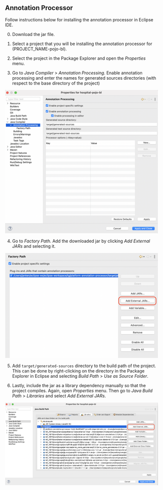 ## Annotation Processor
Follow instructions below for installing the annotation processor in Eclipse IDE.

0. Download the jar file.

1. Select a project that you will be installing the annotation processor for (PROJECT\_NAME-pojo-bl).

2. Select the project in the Package Explorer and open the *Properties* menu.

3. Go to *Java Compiler* > *Annotation Processing*. Enable annotation processing and enter the names for generated sources directories (with respect to the base directory of the project)

![annotation-processing](project-properties.png)

4. Go to *Factory Path*. Add the downloaded jar by clicking *Add External JARs* and selecting it.

![factory-path](factory-path.png)

5. Add `target/generated-sources` directory to the build path of the project. This can be done by right-clicking on the directory in the Package Explorer in Eclipse and selecting *Build Path* > *Use as Source Folder*.

6. Lastly, include the jar as a library dependency manually so that the project compiles. Again, open *Properties* menu. Then go to *Java Build Path* > *Libraries* and select *Add External JARs*.

![libraries](libraries.png)
